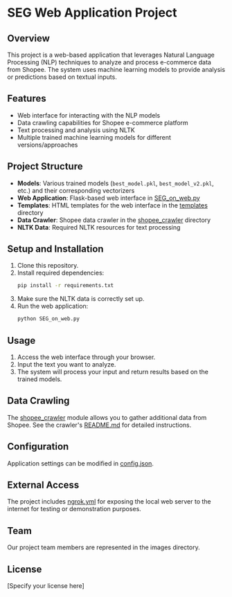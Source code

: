 # SEG Web Application Project

## Overview
This project is a web-based application that leverages Natural Language Processing (NLP) techniques to analyze and process e-commerce data from Shopee. The system uses machine learning models to provide analysis or predictions based on textual inputs.

## Features
- Web interface for interacting with the NLP models
- Data crawling capabilities for Shopee e-commerce platform
- Text processing and analysis using NLTK
- Multiple trained machine learning models for different versions/approaches

## Project Structure
- **Models**: Various trained models (`best_model.pkl`, `best_model_v2.pkl`, etc.) and their corresponding vectorizers
- **Web Application**: Flask-based web interface in [SEG_on_web.py](SEG_on_web.py)
- **Templates**: HTML templates for the web interface in the [templates](templates/) directory
- **Data Crawler**: Shopee data crawler in the [shopee_crawler](shopee_crawler/) directory
- **NLTK Data**: Required NLTK resources for text processing

## Setup and Installation
1. Clone this repository.
2. Install required dependencies:
   ```bash
   pip install -r requirements.txt
   ```
3. Make sure the NLTK data is correctly set up.
4. Run the web application:
   ```bash
   python SEG_on_web.py
   ```

## Usage
1. Access the web interface through your browser.
2. Input the text you want to analyze.
3. The system will process your input and return results based on the trained models.

## Data Crawling
The [shopee_crawler](shopee_crawler/) module allows you to gather additional data from Shopee. See the crawler's [README.md](shopee_crawler/README.md) for detailed instructions.

## Configuration
Application settings can be modified in [config.json](config.json).

## External Access
The project includes [ngrok.yml](ngrok.yml) for exposing the local web server to the internet for testing or demonstration purposes.

## Team
Our project team members are represented in the images directory.

## License
[Specify your license here]
